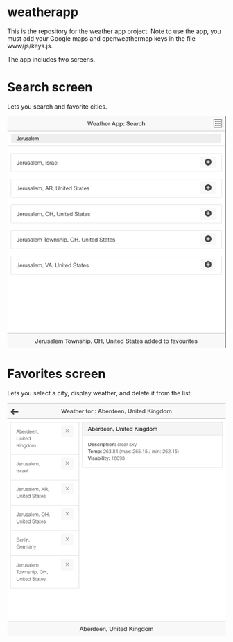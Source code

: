 # weatherapp
This is the repository for the weather app project. Note to use the app, you must add your Google maps and openweathermap keys in the file www/js/keys.js.

The app includes two screens. 

# Search screen
Lets you search and favorite cities.

![Search](img/Screen%20Shot%202016-12-20%20at%2020.29.50.png)

# Favorites screen
Lets you select a city, display weather, and delete it from the list.

![Favorites](img/Screen%20Shot%202016-12-20%20at%2020.32.31.png)
